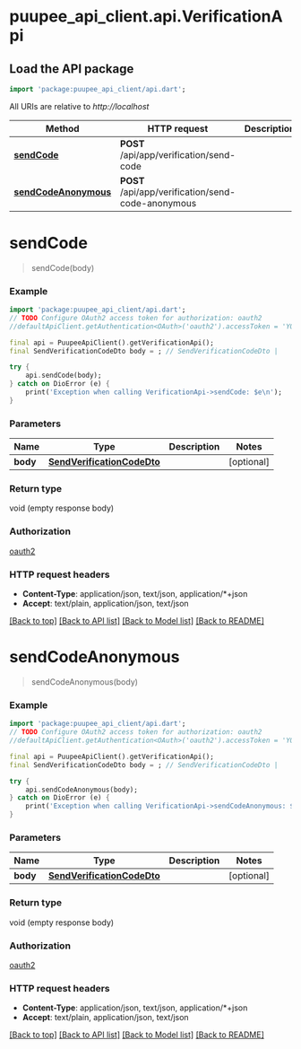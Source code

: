 # puupee_api_client.api.VerificationApi

## Load the API package
```dart
import 'package:puupee_api_client/api.dart';
```

All URIs are relative to *http://localhost*

Method | HTTP request | Description
------------- | ------------- | -------------
[**sendCode**](VerificationApi.md#sendcode) | **POST** /api/app/verification/send-code | 
[**sendCodeAnonymous**](VerificationApi.md#sendcodeanonymous) | **POST** /api/app/verification/send-code-anonymous | 


# **sendCode**
> sendCode(body)



### Example
```dart
import 'package:puupee_api_client/api.dart';
// TODO Configure OAuth2 access token for authorization: oauth2
//defaultApiClient.getAuthentication<OAuth>('oauth2').accessToken = 'YOUR_ACCESS_TOKEN';

final api = PuupeeApiClient().getVerificationApi();
final SendVerificationCodeDto body = ; // SendVerificationCodeDto | 

try {
    api.sendCode(body);
} catch on DioError (e) {
    print('Exception when calling VerificationApi->sendCode: $e\n');
}
```

### Parameters

Name | Type | Description  | Notes
------------- | ------------- | ------------- | -------------
 **body** | [**SendVerificationCodeDto**](SendVerificationCodeDto.md)|  | [optional] 

### Return type

void (empty response body)

### Authorization

[oauth2](../README.md#oauth2)

### HTTP request headers

 - **Content-Type**: application/json, text/json, application/*+json
 - **Accept**: text/plain, application/json, text/json

[[Back to top]](#) [[Back to API list]](../README.md#documentation-for-api-endpoints) [[Back to Model list]](../README.md#documentation-for-models) [[Back to README]](../README.md)

# **sendCodeAnonymous**
> sendCodeAnonymous(body)



### Example
```dart
import 'package:puupee_api_client/api.dart';
// TODO Configure OAuth2 access token for authorization: oauth2
//defaultApiClient.getAuthentication<OAuth>('oauth2').accessToken = 'YOUR_ACCESS_TOKEN';

final api = PuupeeApiClient().getVerificationApi();
final SendVerificationCodeDto body = ; // SendVerificationCodeDto | 

try {
    api.sendCodeAnonymous(body);
} catch on DioError (e) {
    print('Exception when calling VerificationApi->sendCodeAnonymous: $e\n');
}
```

### Parameters

Name | Type | Description  | Notes
------------- | ------------- | ------------- | -------------
 **body** | [**SendVerificationCodeDto**](SendVerificationCodeDto.md)|  | [optional] 

### Return type

void (empty response body)

### Authorization

[oauth2](../README.md#oauth2)

### HTTP request headers

 - **Content-Type**: application/json, text/json, application/*+json
 - **Accept**: text/plain, application/json, text/json

[[Back to top]](#) [[Back to API list]](../README.md#documentation-for-api-endpoints) [[Back to Model list]](../README.md#documentation-for-models) [[Back to README]](../README.md)

